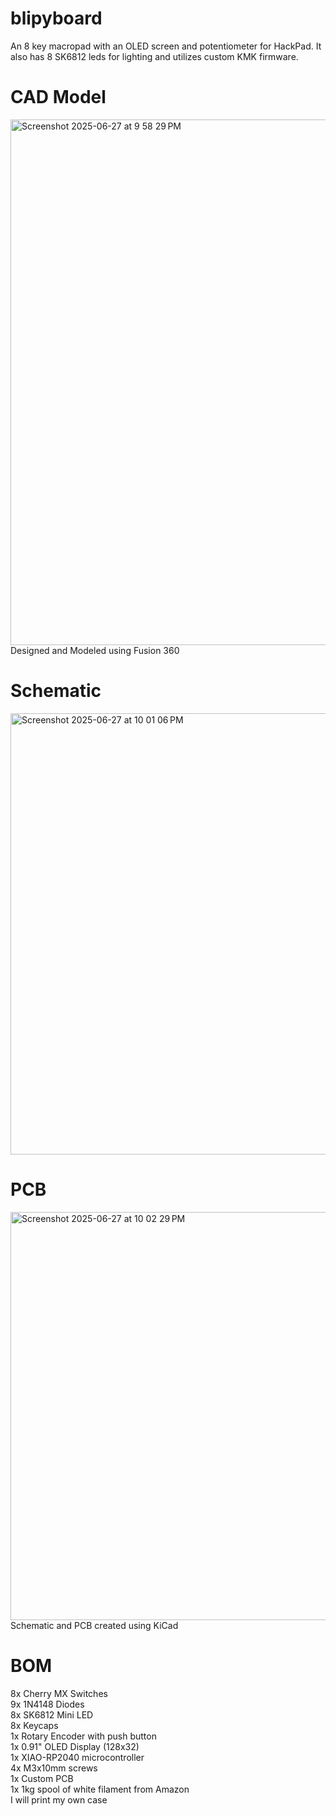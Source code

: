 # blipyboard
An 8 key macropad with an OLED screen and potentiometer for HackPad. It also has 8 SK6812 leds for lighting and utilizes custom KMK firmware.

# **CAD Model**
<img width="841" alt="Screenshot 2025-06-27 at 9 58 29 PM" src="https://github.com/user-attachments/assets/e92d7d4b-3a6b-4e37-8724-f523f06b017e" /><br>
Designed and Modeled using Fusion 360

# **Schematic**
<img width="706" alt="Screenshot 2025-06-27 at 10 01 06 PM" src="https://github.com/user-attachments/assets/000f60a1-58a0-45a9-8a31-e0d114c8ba91" />

# **PCB**
<img width="653" alt="Screenshot 2025-06-27 at 10 02 29 PM" src="https://github.com/user-attachments/assets/57fa6159-526c-46e0-9ad9-f86aee3644df" /><br>
Schematic and PCB created using KiCad

# **BOM**
8x Cherry MX Switches<br>
9x 1N4148 Diodes<br>
8x SK6812 Mini LED<br>
8x Keycaps<br>
1x Rotary Encoder with push button<br>
1x 0.91" OLED Display (128x32)<br>
1x XIAO-RP2040 microcontroller<br>
4x M3x10mm screws<br>
1x Custom PCB<br>
1x 1kg spool of white filament from Amazon<br>
I will print my own case

